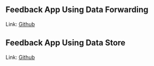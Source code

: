 ## Feedback App Using Data Forwarding

Link: [Github](https://github.com/m-housni/svelte-projects/tree/feedback-app-using-data-forwarding)

## Feedback App Using Data Store

Link: [Github](https://github.com/m-housni/svelte-projects/tree/feedback-app-using-data-store)
